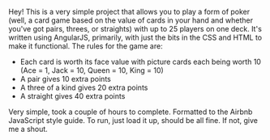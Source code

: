 Hey! This is a very simple project that allows you to play a form of poker (well, a card game based on the value of cards in your hand and whether you've got pairs, threes, or straights) with up to 25 players on one deck. It's written using AngularJS, primarily, with just the bits in the CSS and HTML to make it functional. The rules for the game are:
 - Each card is worth its face value with picture cards each being worth 10 (Ace = 1, Jack = 10, Queen = 10, King = 10)
 - A pair gives 10 extra points
 - A three of a kind gives 20 extra points
 - A straight gives 40 extra points
 
Very simple, took a couple of hours to complete. Formatted to the Airbnb JavaScript style guide. To run, just load it up, should be all fine. If not, give me a shout.
